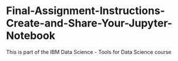 # Final-Assignment-Instructions-Create-and-Share-Your-Jupyter-Notebook
This is part of the IBM Data Science - Tools for Data Science course
